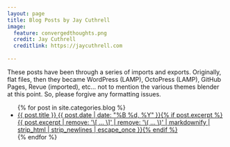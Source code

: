 ```yaml
---
layout: page
title: Blog Posts by Jay Cuthrell
image:
  feature: convergedthoughts.png
  credit: Jay Cuthrell
  creditlink: https://jaycuthrell.com
  
---
```


These posts have been through a series of imports and exports. Originally, flat files, then they became WordPress (LAMP), OctoPress (LAMP), GitHub Pages, Revue (imported), etc... not to mention the various themes blender at this point. So, please forgive any formatting issues.

<ul class="post-list">
{% for post in site.categories.blog %}
  <li><article><a href="{{ site.url }}{{ post.url }}">{{ post.title }} <span class="entry-date"><time datetime="{{ post.date | date_to_xmlschema }}">{{ post.date | date: "%B %d, %Y" }}</time></span>{% if post.excerpt %} <span class="excerpt">{{ post.excerpt | remove: '\[ ... \]' | remove: '\( ... \)' | markdownify | strip_html | strip_newlines | escape_once }}</span>{% endif %}</a></article></li>
{% endfor %}
</ul>
